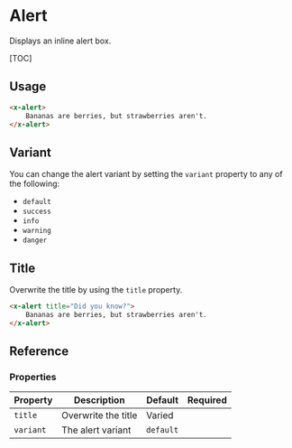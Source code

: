 # Alert
Displays an inline alert box.

[TOC]

## Usage

```html
<x-alert>
    Bananas are berries, but strawberries aren't.
</x-alert>
```

## Variant

You can change the alert variant by setting the `variant` property to any of the following:
- `default`
- `success`
- `info`
- `warning`
- `danger`

## Title
Overwrite the title by using the `title` property.

```html
<x-alert title="Did you know?">
    Bananas are berries, but strawberries aren't.
</x-alert>
```

## Reference 

### Properties

| Property | Description | Default | Required | 
| ----------- | ----------- | --------- | --------- |
| `title` | Overwrite the title | Varied  |  |
| `variant` | The alert variant | `default` | |
